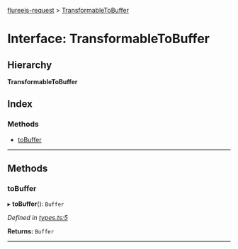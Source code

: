 [flureejs-request](../README.md) > [TransformableToBuffer](../interfaces/transformabletobuffer.md)

# Interface: TransformableToBuffer

## Hierarchy

**TransformableToBuffer**

## Index

### Methods

- [toBuffer](transformabletobuffer.md#tobuffer)

---

## Methods

<a id="tobuffer"></a>

### toBuffer

▸ **toBuffer**(): `Buffer`

_Defined in [types.ts:5](https://github.com/StylusFrost/flureejs-request/blob/49cf938/src/types.ts#L5)_

**Returns:** `Buffer`

---
